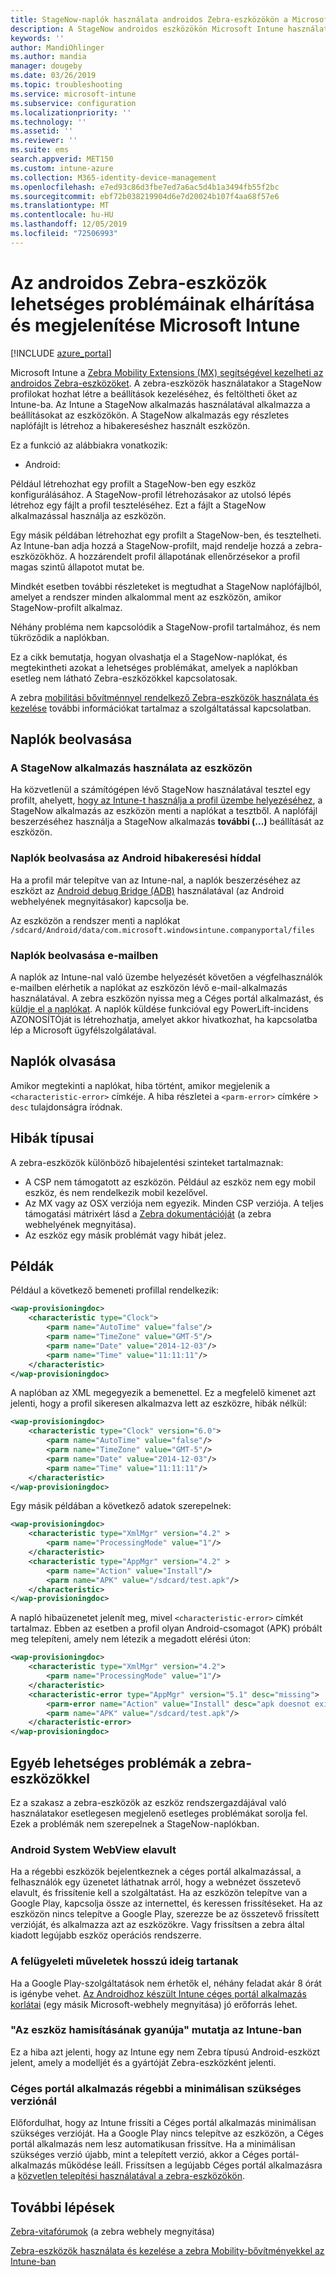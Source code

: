 ```yaml
---
title: StageNow-naplók használata androidos Zebra-eszközökön a Microsoft Intune-Azure-ban | Microsoft Docs
description: A StageNow androidos eszközökön Microsoft Intune használatával történő használatakor gyakori problémák és megoldások találhatók. Azt is megtudhatja, hogyan kérhet naplókat, és hogyan olvashatja el a naplókat a sikeres vagy sikertelen hibákhoz.
keywords: ''
author: MandiOhlinger
ms.author: mandia
manager: dougeby
ms.date: 03/26/2019
ms.topic: troubleshooting
ms.service: microsoft-intune
ms.subservice: configuration
ms.localizationpriority: ''
ms.technology: ''
ms.assetid: ''
ms.reviewer: ''
ms.suite: ems
search.appverid: MET150
ms.custom: intune-azure
ms.collection: M365-identity-device-management
ms.openlocfilehash: e7ed93c86d3fbe7ed7a6ac5d4b1a3494fb55f2bc
ms.sourcegitcommit: ebf72b038219904d6e7d20024b107f4aa68f57e6
ms.translationtype: MT
ms.contentlocale: hu-HU
ms.lasthandoff: 12/05/2019
ms.locfileid: "72506993"
---
```

# <a name="troubleshoot-and-see-potential-issues-on-android-zebra-devices-in-microsoft-intune"></a>Az androidos Zebra-eszközök lehetséges problémáinak elhárítása és megjelenítése Microsoft Intune

[!INCLUDE [azure_portal](../includes/azure_portal.md)]

Microsoft Intune a [Zebra Mobility Extensions (MX) segítségével kezelheti az androidos Zebra-eszközöket](android-zebra-mx-overview.md). A zebra-eszközök használatakor a StageNow profilokat hozhat létre a beállítások kezeléséhez, és feltöltheti őket az Intune-ba. Az Intune a StageNow alkalmazás használatával alkalmazza a beállításokat az eszközökön. A StageNow alkalmazás egy részletes naplófájlt is létrehoz a hibakereséshez használt eszközön.

Ez a funkció az alábbiakra vonatkozik:

- Android:

Például létrehozhat egy profilt a StageNow-ben egy eszköz konfigurálásához. A StageNow-profil létrehozásakor az utolsó lépés létrehoz egy fájlt a profil teszteléséhez. Ezt a fájlt a StageNow alkalmazással használja az eszközön.

Egy másik példában létrehozhat egy profilt a StageNow-ben, és tesztelheti. Az Intune-ban adja hozzá a StageNow-profilt, majd rendelje hozzá a zebra-eszközökhöz. A hozzárendelt profil állapotának ellenőrzésekor a profil magas szintű állapotot mutat be.

Mindkét esetben további részleteket is megtudhat a StageNow naplófájlból, amelyet a rendszer minden alkalommal ment az eszközön, amikor StageNow-profilt alkalmaz.

Néhány probléma nem kapcsolódik a StageNow-profil tartalmához, és nem tükröződik a naplókban.

Ez a cikk bemutatja, hogyan olvashatja el a StageNow-naplókat, és megtekintheti azokat a lehetséges problémákat, amelyek a naplókban esetleg nem látható Zebra-eszközökkel kapcsolatosak.

A zebra [mobilitási bővítménnyel rendelkező Zebra-eszközök használata és kezelése](android-zebra-mx-overview.md) további információkat tartalmaz a szolgáltatással kapcsolatban.

## <a name="get-the-logs"></a>Naplók beolvasása

### <a name="use-the-stagenow-app-on-the-device"></a>A StageNow alkalmazás használata az eszközön
Ha közvetlenül a számítógépen lévő StageNow használatával tesztel egy profilt, ahelyett, [hogy az Intune-t használja a profil üzembe helyezéséhez](android-zebra-mx-overview.md#step-4-create-a-device-management-profile-in-stagenow), a StageNow alkalmazás az eszközön menti a naplókat a tesztből. A naplófájl beszerzéséhez használja a StageNow alkalmazás **további (...)** beállítását az eszközön.

### <a name="get-logs-using-android-debug-bridge"></a>Naplók beolvasása az Android hibakeresési híddal
Ha a profil már telepítve van az Intune-nal, a naplók beszerzéséhez az eszközt az [Android debug Bridge (ADB)](https://developer.android.com/studio/command-line/adb) használatával (az Android webhelyének megnyitásakor) kapcsolja be.

Az eszközön a rendszer menti a naplókat `/sdcard/Android/data/com.microsoft.windowsintune.companyportal/files`

### <a name="get-logs-from-email"></a>Naplók beolvasása e-mailben
A naplók az Intune-nal való üzembe helyezését követően a végfelhasználók e-mailben elérhetik a naplókat az eszközön lévő e-mail-alkalmazás használatával. A zebra eszközön nyissa meg a Céges portál alkalmazást, és [küldje el a naplókat](https://docs.microsoft.com/intune-user-help/send-logs-to-your-it-admin-by-email-android). A naplók küldése funkcióval egy PowerLift-incidens AZONOSÍTÓját is létrehozhatja, amelyet akkor hivatkozhat, ha kapcsolatba lép a Microsoft ügyfélszolgálatával.

## <a name="read-the-logs"></a>Naplók olvasása

Amikor megtekinti a naplókat, hiba történt, amikor megjelenik a `<characteristic-error>` címkéje. A hiba részletei a `<parm-error>` címkére > `desc` tulajdonságra íródnak.

## <a name="error-types"></a>Hibák típusai

A zebra-eszközök különböző hibajelentési szinteket tartalmaznak:

- A CSP nem támogatott az eszközön. Például az eszköz nem egy mobil eszköz, és nem rendelkezik mobil kezelővel.
- Az MX vagy az OSX verziója nem egyezik. Minden CSP verziója. A teljes támogatási mátrixért lásd a [Zebra dokumentációját](http://techdocs.zebra.com/mx/) (a zebra webhelyének megnyitása).
- Az eszköz egy másik problémát vagy hibát jelez.

## <a name="examples"></a>Példák

Például a következő bemeneti profillal rendelkezik:

```xml
<wap-provisioningdoc>
    <characteristic type="Clock">
        <parm name="AutoTime" value="false"/>
        <parm name="TimeZone" value="GMT-5"/>
        <parm name="Date" value="2014-12-03"/>
        <parm name="Time" value="11:11:11"/>
    </characteristic>
</wap-provisioningdoc>
```

A naplóban az XML megegyezik a bemenettel. Ez a megfelelő kimenet azt jelenti, hogy a profil sikeresen alkalmazva lett az eszközre, hibák nélkül:

```xml
<wap-provisioningdoc>
    <characteristic type="Clock" version="6.0">
        <parm name="AutoTime" value="false"/>
        <parm name="TimeZone" value="GMT-5"/>
        <parm name="Date" value="2014-12-03"/>
        <parm name="Time" value="11:11:11"/>
    </characteristic>
</wap-provisioningdoc>
```

Egy másik példában a következő adatok szerepelnek:

```xml
<wap-provisioningdoc>
    <characteristic type="XmlMgr" version="4.2" >
        <parm name="ProcessingMode" value="1"/>
    </characteristic>
    <characteristic type="AppMgr" version="4.2" >
        <parm name="Action" value="Install"/>
        <parm name="APK" value="/sdcard/test.apk"/>
    </characteristic>
</wap-provisioningdoc>
```

A napló hibaüzenetet jelenít meg, mivel `<characteristic-error>` címkét tartalmaz. Ebben az esetben a profil olyan Android-csomagot (APK) próbált meg telepíteni, amely nem létezik a megadott elérési úton:

```xml
<wap-provisioningdoc>
    <characteristic type="XmlMgr" version="4.2">
        <parm name="ProcessingMode" value="1"/>
    </characteristic>
    <characteristic-error type="AppMgr" version="5.1" desc="missing">
        <parm-error name="Action" value="Install" desc="apk doesnot exist in the path"/>
        <parm name="APK" value="/sdcard/test.apk"/>
    </characteristic-error>
</wap-provisioningdoc>
```

## <a name="other-potential-issues-with-zebra-devices"></a>Egyéb lehetséges problémák a zebra-eszközökkel

Ez a szakasz a zebra-eszközök az eszköz rendszergazdájával való használatakor esetlegesen megjelenő esetleges problémákat sorolja fel. Ezek a problémák nem szerepelnek a StageNow-naplókban.

### <a name="android-system-webview-is-out-of-date"></a>Android System WebView elavult

Ha a régebbi eszközök bejelentkeznek a céges portál alkalmazással, a felhasználók egy üzenetet láthatnak arról, hogy a webnézet összetevő elavult, és frissítenie kell a szolgáltatást. Ha az eszközön telepítve van a Google Play, kapcsolja össze az internettel, és keressen frissítéseket. Ha az eszközön nincs telepítve a Google Play, szerezze be az összetevő frissített verzióját, és alkalmazza azt az eszközökre. Vagy frissítsen a zebra által kiadott legújabb eszköz operációs rendszerre.

### <a name="management-actions-take-a-long-time"></a>A felügyeleti műveletek hosszú ideig tartanak

Ha a Google Play-szolgáltatások nem érhetők el, néhány feladat akár 8 órát is igénybe vehet. [Az Androidhoz készült Intune céges portál alkalmazás korlátai](https://support.microsoft.com/help/3211588/limitations-of-intune-company-portal-app-for-android-in-china) (egy másik Microsoft-webhely megnyitása) jó erőforrás lehet.

### <a name="device-spoofing-suspected-shows-in-intune"></a>"Az eszköz hamisításának gyanúja" mutatja az Intune-ban

Ez a hiba azt jelenti, hogy az Intune egy nem Zebra típusú Android-eszközt jelent, amely a modelljét és a gyártóját Zebra-eszközként jelenti.

### <a name="company-portal-app-is-older-than-minimum-required-version"></a>Céges portál alkalmazás régebbi a minimálisan szükséges verziónál

Előfordulhat, hogy az Intune frissíti a Céges portál alkalmazás minimálisan szükséges verzióját. Ha a Google Play nincs telepítve az eszközön, a Céges portál alkalmazás nem lesz automatikusan frissítve. Ha a minimálisan szükséges verzió újabb, mint a telepített verzió, akkor a Céges portál-alkalmazás működése leáll. Frissítsen a legújabb Céges portál alkalmazásra a [közvetlen telepítési használatával a zebra-eszközökön](android-zebra-mx-overview.md#sideload-the-company-portal-app).

## <a name="next-steps"></a>További lépések

[Zebra-vitafórumok](https://developer.zebra.com/community/home/discussions) (a zebra webhely megnyitása)

[Zebra-eszközök használata és kezelése a zebra Mobility-bővítményekkel az Intune-ban](android-zebra-mx-overview.md)

